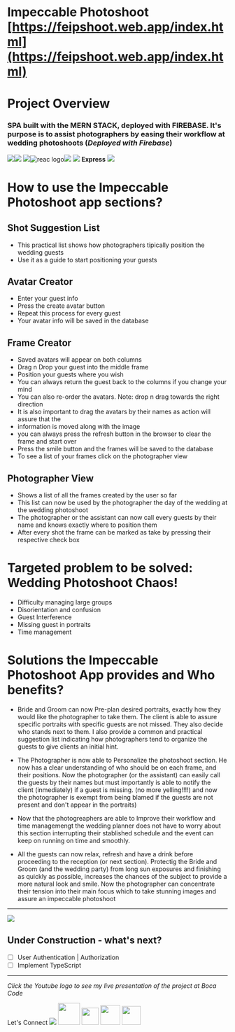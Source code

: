 # Impeccable Photoshoot [https://feipshoot.web.app/index.html](https://feipshoot.web.app/index.html)

# Project Overview

### SPA built with the MERN STACK, deployed with FIREBASE. It's purpose is to assist photographers by easing their workflow at wedding photoshoots (*Deployed with Firebase*)
 <img src="https://img.icons8.com/external-tal-revivo-shadow-tal-revivo/48/000000/external-html-5-is-a-software-solution-stack-that-defines-the-properties-and-behaviors-of-web-page-logo-shadow-tal-revivo.png"/><img src="https://img.icons8.com/color/48/000000/css3.png"/>  <img src="https://img.icons8.com/color/48/000000/javascript--v1.png"/><img alt="reac logo" src="https://img.icons8.com/ultraviolet/48/react--v1.png" /><img src="https://img.icons8.com/color/48/000000/mongodb.png"/> <img src="https://img.icons8.com/color/48/000000/nodejs.png"/>
 **Express** <img src="https://img.icons8.com/color/48/000000/firebase.png"/>

# How to use the Impeccable Photoshoot app sections?

## Shot Suggestion List

- This practical list shows how photographers tipically position the wedding guests
- Use it as a guide to start positioning your guests

## Avatar Creator

- Enter your guest info
- Press the create avatar button
- Repeat this process for every guest
- Your avatar info will be saved in the database

## Frame Creator

-  Saved avatars will appear on both columns
-  Drag n Drop your guest into the middle frame
-  Position your guests where you wish
-  You can always return the guest back to the columns if you change your mind
-  You can also re-order the avatars. Note: drop n drag towards the right direction
-  It is also important to drag the avatars by their names as action will assure that the
-  information is moved along with the image
-  you can always press the refresh button in the browser to clear the frame and start over
-  Press the smile button and the frames will be saved to the database 
-  To see a list of your frames click on the photographer view

## Photographer View

- Shows a list of all the frames created by the user so far
- This list can now be used by the photographer the day of the wedding at the wedding photoshoot
- The photographer or the assistant can now call every guests by their name and knows exactly where to position them
- After every shot the frame can be marked as take by pressing their respective check box

# Targeted problem to be solved: Wedding Photoshoot Chaos!

- Difficulty managing large groups
- Disorientation and confusion 
- Guest Interference 
- Missing guest in portraits
- Time management

# Solutions the Impeccable Photoshoot App provides and Who benefits?


- Bride and Groom can now Pre-plan desired portraits, exactly how they would like the photographer to take them. The client is able to assure specific portraits with specific guests are not missed. They also decide who stands next to them. I also provide a common and practical suggestion list indicating how photographers tend to organize the guests to give clients an initial hint.


- The Photographer is now able to Personalize the photoshoot section. He now has a clear understanding of who should be on each frame, and their positions. Now the photographer (or the assistant) can easily call the guests by their names but must importantly is able to notify the client (inmediately) if a guest is missing.  (no more yelling!!!!) and now the photographer is exempt from being blamed if the guests are not present and don't appear in the portraits)


- Now that the photogreaphers are able to Improve their workflow and time managemengt the wedding planner does not have to worry about this section interrupting their stablished schedule and the event can keep on running on time and smoothly.

- All the guests can now relax, refresh and have a drink before proceeding to the reception (or next section). Protectig the Bride and Groom (and the wedding party) from long sun exposures and finishing as quickly as possible, increases the chances of the subject to provide a more natural look and smile. Now the photographer can concentrate their tension into their main focus which to take stunning images and assure an impeccable photoshoot


---


 <img src="https://img.icons8.com/flat-round/30/000000/under-construction--v1.png"/> 
 
 ## Under Construction - what's next?
- [ ] User Authentication | Authorization
- [ ] Implement TypeScript
---
*Click the Youtube logo to see my live presentation of the project at Boca Code*

Let's Connect <img src="https://img.icons8.com/external-flatart-icons-outline-flatarticons/64/000000/external-connect-strategy-and-management-flatart-icons-outline-flatarticons.png"/> 
[<img src="https://img.icons8.com/fluency/48/000000/youtube-play.png" height="50px"/>](https://youtu.be/3GwBpXjyt1c)
[<img src="https://bocacode.com/assets/images/bc-logos/bc-icon-adjust.png" height="39px"/>](https://bocacode.com/candidates/software-engineer/dariel-mera)
[<img src="https://img.icons8.com/ios-filled/50/000000/linkedin-circled--v1.png" height="45px"/>](https://www.linkedin.com/in/dariel-mera-b6454057/)
[<img src="https://techhubsouthflorida.org/wp-content/uploads/2021/09/Tech-Hub-Vertical-WHITE-Logo.png" height="43px"/>](https://techhubsouthflorida.org/hack-for-inclusion-event/?utm_source=TECH+HUB+SOUTH+FLORIDA&utm_campaign=1a713feb7d-Newsletter_6_NEW9_4_2015_COPY_01&utm_medium=email&utm_term=0_b713bd7972-1a713feb7d-158993226&mc_cid=1a713feb7d&mc_eid=f81c203332)